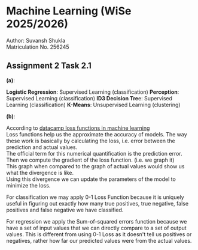 # Machine Learning (WiSe 2025/2026)

Author: Suvansh Shukla  
Matriculation No. 256245

## Assignment 2 Task 2.1

**(a)**:

**Logistic Regression**: Supervised Learning (classification)
**Perception**: Supervised Learning (classification)
**ID3 Decision Tre**e: Supervised Learning (classification)
**K-Means**: Unsupervised Learning (clustering)

**(b)**:

According to [datacamp loss functions in machine learning](https://www.datacamp.com/tutorial/loss-function-in-machine-learning)  
Loss functions help us the approximate the accuracy of models. 
The way these work is basically by calculating the loss, i.e. error between the prediction and actual values.   
The official term for this numerical quantification is the prediction error.    
Then we compute the gradient of the loss function. (i.e. we graph it)   
This graph when compared to the graph of actual values would show us what the divergence is like.   
Using this divergence we can update the parameters of the model to minimize the loss.    

For classification we may apply 0-1 Loss Function because it is uniquely useful in figuring out exactly how many true positives, true negative, false positives and false negative we have classified.

For regression we apply the Sum-of-squared errors function because we have a set of input values that we can directly compare to a set of output values. This is
different from using 0-1 Loss as it doesn't tell us positives or negatives, rather how far our predicted values were from the actual values.

